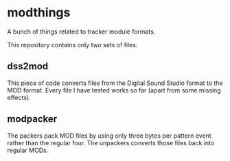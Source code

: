 # modthings
A bunch of things related to tracker module formats.

This repository contains only two sets of files:

## dss2mod
This piece of code converts files from the Digital Sound Studio format to the MOD format. Every file I have tested works so far (apart from some missing effects).

## modpacker
The packers pack MOD files by using only three bytes per pattern event rather than the regular four. The unpackers converts those files back into regular MODs.
